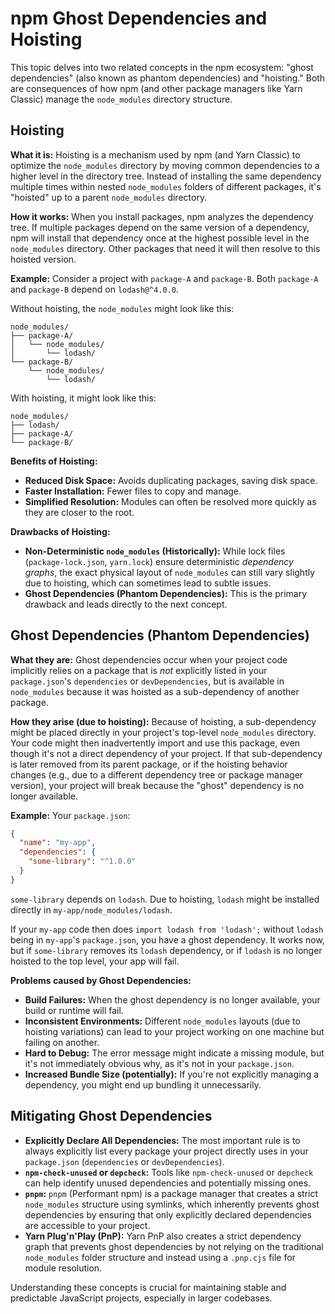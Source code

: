 # npm Ghost Dependencies and Hoisting

This topic delves into two related concepts in the npm ecosystem: "ghost dependencies" (also known as phantom dependencies) and "hoisting." Both are consequences of how npm (and other package managers like Yarn Classic) manage the `node_modules` directory structure.

## Hoisting

**What it is:**
Hoisting is a mechanism used by npm (and Yarn Classic) to optimize the `node_modules` directory by moving common dependencies to a higher level in the directory tree. Instead of installing the same dependency multiple times within nested `node_modules` folders of different packages, it's "hoisted" up to a parent `node_modules` directory.

**How it works:**
When you install packages, npm analyzes the dependency tree. If multiple packages depend on the same version of a dependency, npm will install that dependency once at the highest possible level in the `node_modules` directory. Other packages that need it will then resolve to this hoisted version.

**Example:**
Consider a project with `package-A` and `package-B`. Both `package-A` and `package-B` depend on `lodash@^4.0.0`.

Without hoisting, the `node_modules` might look like this:
```
node_modules/
├── package-A/
│   └── node_modules/
│       └── lodash/
└── package-B/
    └── node_modules/
        └── lodash/
```

With hoisting, it might look like this:
```
node_modules/
├── lodash/
├── package-A/
└── package-B/
```

**Benefits of Hoisting:**
*   **Reduced Disk Space:** Avoids duplicating packages, saving disk space.
*   **Faster Installation:** Fewer files to copy and manage.
*   **Simplified Resolution:** Modules can often be resolved more quickly as they are closer to the root.

**Drawbacks of Hoisting:**
*   **Non-Deterministic `node_modules` (Historically):** While lock files (`package-lock.json`, `yarn.lock`) ensure deterministic *dependency graphs*, the exact physical layout of `node_modules` can still vary slightly due to hoisting, which can sometimes lead to subtle issues.
*   **Ghost Dependencies (Phantom Dependencies):** This is the primary drawback and leads directly to the next concept.

## Ghost Dependencies (Phantom Dependencies)

**What they are:**
Ghost dependencies occur when your project code implicitly relies on a package that is *not* explicitly listed in your `package.json`'s `dependencies` or `devDependencies`, but is available in `node_modules` because it was hoisted as a sub-dependency of another package.

**How they arise (due to hoisting):**
Because of hoisting, a sub-dependency might be placed directly in your project's top-level `node_modules` directory. Your code might then inadvertently import and use this package, even though it's not a direct dependency of your project. If that sub-dependency is later removed from its parent package, or if the hoisting behavior changes (e.g., due to a different dependency tree or package manager version), your project will break because the "ghost" dependency is no longer available.

**Example:**
Your `package.json`:
```json
{
  "name": "my-app",
  "dependencies": {
    "some-library": "^1.0.0"
  }
}
```
`some-library` depends on `lodash`.
Due to hoisting, `lodash` might be installed directly in `my-app/node_modules/lodash`.

If your `my-app` code then does `import lodash from 'lodash';` without `lodash` being in `my-app`'s `package.json`, you have a ghost dependency. It works now, but if `some-library` removes its `lodash` dependency, or if `lodash` is no longer hoisted to the top level, your app will fail.

**Problems caused by Ghost Dependencies:**
*   **Build Failures:** When the ghost dependency is no longer available, your build or runtime will fail.
*   **Inconsistent Environments:** Different `node_modules` layouts (due to hoisting variations) can lead to your project working on one machine but failing on another.
*   **Hard to Debug:** The error message might indicate a missing module, but it's not immediately obvious why, as it's not in your `package.json`.
*   **Increased Bundle Size (potentially):** If you're not explicitly managing a dependency, you might end up bundling it unnecessarily.

## Mitigating Ghost Dependencies

*   **Explicitly Declare All Dependencies:** The most important rule is to always explicitly list every package your project directly uses in your `package.json` (`dependencies` or `devDependencies`).
*   **`npm-check-unused` or `depcheck`:** Tools like `npm-check-unused` or `depcheck` can help identify unused dependencies and potentially missing ones.
*   **`pnpm`:** `pnpm` (Performant npm) is a package manager that creates a strict `node_modules` structure using symlinks, which inherently prevents ghost dependencies by ensuring that only explicitly declared dependencies are accessible to your project.
*   **Yarn Plug'n'Play (PnP):** Yarn PnP also creates a strict dependency graph that prevents ghost dependencies by not relying on the traditional `node_modules` folder structure and instead using a `.pnp.cjs` file for module resolution.

Understanding these concepts is crucial for maintaining stable and predictable JavaScript projects, especially in larger codebases.
